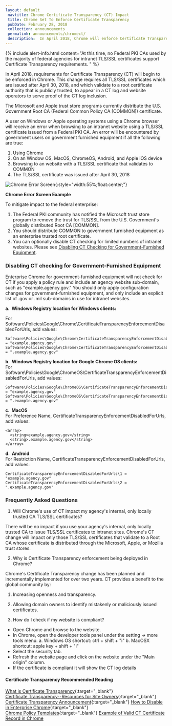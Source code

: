 ```yaml
---
layout: default
 navtitle: Chrome Certificate Transparency (CT) Impact
 title: Chrome Set To Enforce Certificate Transparency
 pubDate: February 28, 2018
 collection: announcements
 permalink: announcements/chromect/
 description:  In April 2018, Chrome will enforce Certificate Transparency (CT) requirements. This change requires all TLS/SSL certificates to appear in a CT log when the certificate validates to a Root CA certificate distributed through an Operating System (OS) trust store. The Microsoft and Apple Trust Stores currently distribute the U.S. Government Root CA [COMMON] certificate. 
---
```


{% include alert-info.html content="At this time, no Federal PKI CAs used by the majority of federal agencies for intranet TLS/SSL certificates support Certificate Transparency requirements. " %}

In April 2018, requirements for Certificate Transparency (CT) will begin to be enforced in Chrome. This change requires all TLS/SSL certificates which are issued after April 30, 2018, and which validate to a root certificate authority that is publicly trusted, to appear in a CT log and website operators to serve proof of the CT log inclusion. 

The Microsoft and Apple trust store programs currently distribute the U.S. Government Root CA (Federal Common Policy CA [COMMON]) certificate.  

A user on Windows or Apple operating systems using a Chrome browser will receive an error when browsing to an intranet website using a TLS/SSL certificate issued from a Federal PKI CA. An error will be encountered by government users on government furnished equipment if all the following are true:

1. Using Chrome 
2. On an Window OS, MacOS, ChromeOS, Android, and Apple iOS device
2. Browsing to an website with a TLS/SSL certificate that validates to COMMON
3. The TLS/SSL certificate was issued after April 30, 2018

![Chrome Error Screen]({{site.baseurl}}/img/google_ct_hot_topic_error.png){:style="width:55%;float:center;"}

**Chrome Error Screen Example**  

To mitigate impact to the federal enterprise:  
1. The Federal PKI community has notified the Microsoft trust store program to remove the trust for TLS/SSL from the U.S. Government's globally distributed Root CA [COMMON].
2. You should distribute COMMON to government furnished equipment as an enterprise trusted root certificate.
3. You can optionally disable CT checking for limited numbers of intranet websites. Please see [Disabling CT Checking for Government-Furnished Equipment](#disabling-ct-checking-for-government-furnished-equipment).

### Disabling CT checking for Government-Furnished Equipment

Enterprise Chrome for government-furnished equipment will not check for CT if you apply a policy rule and include an agency website sub-domain, such as "example.agency.gov."   You should only apply configuration changes for government-furnished equipment, and only include an explicit list of .gov or .mil sub-domains in use for intranet websites.

**a.&nbsp;&nbsp;Windows Registry location for Windows clients:**<br>

For Software\Policies\Google\Chrome\CertificateTransparencyEnforcementDisabledForUrls, add values:

   ```
   Software\Policies\Google\Chrome\CertificateTransparencyEnforcementDisabledForUrls\1 = "example.agency.gov"
   Software\Policies\Google\Chrome\CertificateTransparencyEnforcementDisabledForUrls\2 = ".example.agency.gov"
   ```

**b.&nbsp;&nbsp;Windows Registry location for Google Chrome OS clients:**<br>
For Software\Policies\Google\ChromeOS\CertificateTransparencyEnforcementDisabledForUrls, add values:

   ```
   Software\Policies\Google\ChromeOS\CertificateTransparencyEnforcementDisabledForUrls\1 = "example.agency.gov"
   Software\Policies\Google\ChromeOS\CertificateTransparencyEnforcementDisabledForUrls\2 = ".example.agency.gov"
   ```

**c.&nbsp;&nbsp;MacOS**<br>
For Preference Name, CertificateTransparencyEnforcementDisabledForUrls, add values:<br>

   ```
   <array>
     <string>example.agency.gov</string>
     <string>.example.agency.gov</string>
   </array>
   ```

**d.&nbsp;&nbsp;Android**<br>
For Restriction Name, CertificateTransparencyEnforcementDisabledForUrls, add values:<br>

   ```
   CertificateTransparencyEnforcementDisabledForUrls\1 = "example.agency.gov"
   CertificateTransparencyEnforcementDisabledForUrls\2 = ".example.agency.gov"
   ```

### Frequently Asked Questions

1. Will Chrome's use of CT impact my agency's internal, only locally trusted CA TLS/SSL certificates?

There will be no impact if you use your agency's internal, only locally trusted CA to issue TLS/SSL certificates to intranet sites. Chrome's CT change will impact only those TLS/SSL certificates that validate to a Root CA whose certificate is distributed through the Microsoft, Apple, or Mozilla trust stores.

2.  Why is Certificate Transparency enforcement being deployed in Chrome?

Chrome's Certificate Transparency change has been planned and incrementally implemented for over two years.  CT provides a benefit to the global community by:

1. Increasing openness and transparency.
2. Allowing domain owners to identify mistakenly or maliciously issued certificates.

3. How do I check if my website is compliant?

- Open Chrome and browse to the website.
- In Chrome, open the developer tools panel under the setting  -> more tools menu.
   a. Windows OS shortcut: ctrl + shift + "i"
   b. MacOSX shortcut: apple key + shift + "i"
- Select the security tab.
- Refresh the website page and click on the website under the "Main origin" column.
- If the certificate is compliant it will show the CT log details

#### Certificate Transparency Recommended Reading
[What is Certificate Transparency](https://www.certificate-transparency.org/){:target="_blank"}  
[Certificate Transparency--Resources for Site Owners](https://sites.google.com/site/certificatetransparency/resources-for-site-owners){:target="_blank"}  
[Certificate Transparency Announcement](https://groups.google.com/a/chromium.org/forum/#!topic/ct-policy/78N3SMcqUGw){:target="_blank"}
[How to Disable in Enterprise Chrome](http://www.chromium.org/administrators/policy-list-3#CertificateTransparencyEnforcementDisabledForUrls){:target="_blank"}  
[Chrome Policy Templates](https://www.chromium.org/administrators/policy-templates){:target="_blank"}
[Example of Valid CT Certificate Record in Chrome](https://www.certificate-transparency.org/certificate-transparency-in-chrome)

